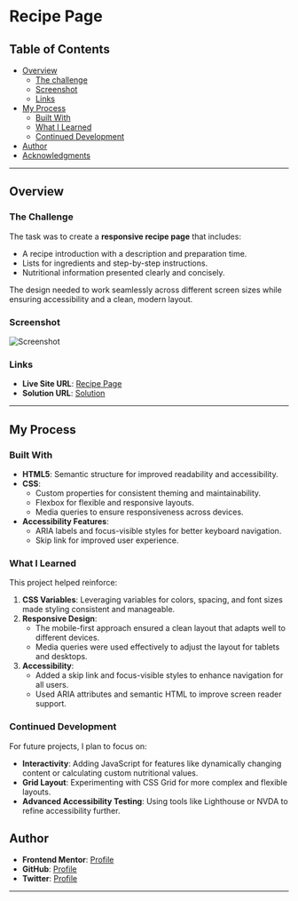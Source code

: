 # Recipe Page

## Table of Contents
- [Overview](#overview)
  - [The challenge](#the-challenge)
  - [Screenshot](#screenshot)
  - [Links](#links)
- [My Process](#my-process)
  - [Built With](#built-with)
  - [What I Learned](#what-i-learned)
  - [Continued Development](#continued-development)
- [Author](#author)
- [Acknowledgments](#acknowledgments)

---

## Overview

### The Challenge
The task was to create a **responsive recipe page** that includes:
- A recipe introduction with a description and preparation time.
- Lists for ingredients and step-by-step instructions.
- Nutritional information presented clearly and concisely.

The design needed to work seamlessly across different screen sizes while ensuring accessibility and a clean, modern layout.

### Screenshot
![Screenshot](./assets/images/screenshot.png)

### Links
- **Live Site URL**: [Recipe Page](https://fem-recipe-page-mu.vercel.app/)
- **Solution URL**: [Solution](https://www.frontendmentor.io/learning-paths/getting-started-on-frontend-mentor-XJhRWRREZd/steps/6746cc70d54b5cb1decaf426/challenge/refactor)

---

## My Process

### Built With
- **HTML5**: Semantic structure for improved readability and accessibility.
- **CSS**:
  - Custom properties for consistent theming and maintainability.
  - Flexbox for flexible and responsive layouts.
  - Media queries to ensure responsiveness across devices.
- **Accessibility Features**:
  - ARIA labels and focus-visible styles for better keyboard navigation.
  - Skip link for improved user experience.

### What I Learned
This project helped reinforce:
1. **CSS Variables**: Leveraging variables for colors, spacing, and font sizes made styling consistent and manageable.
2. **Responsive Design**:
   - The mobile-first approach ensured a clean layout that adapts well to different devices.
   - Media queries were used effectively to adjust the layout for tablets and desktops.
3. **Accessibility**:
   - Added a skip link and focus-visible styles to enhance navigation for all users.
   - Used ARIA attributes and semantic HTML to improve screen reader support.

### Continued Development
For future projects, I plan to focus on:
- **Interactivity**: Adding JavaScript for features like dynamically changing content or calculating custom nutritional values.
- **Grid Layout**: Experimenting with CSS Grid for more complex and flexible layouts.
- **Advanced Accessibility Testing**: Using tools like Lighthouse or NVDA to refine accessibility further.

## Author
- **Frontend Mentor**: [Profile](https://www.frontendmentor.io/profile/adambeckercodes)
- **GitHub**: [Profile](https://github.com/adambeckercodes)
- **Twitter**: [Profile](https://x.com/adambeckercodes)
---